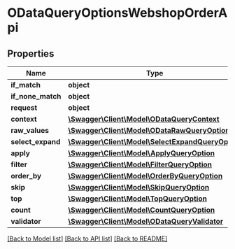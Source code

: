 # ODataQueryOptionsWebshopOrderApi

## Properties
Name | Type | Description | Notes
------------ | ------------- | ------------- | -------------
**if_match** | **object** |  | [optional] 
**if_none_match** | **object** |  | [optional] 
**request** | **object** |  | [optional] 
**context** | [**\Swagger\Client\Model\ODataQueryContext**](ODataQueryContext.md) |  | [optional] 
**raw_values** | [**\Swagger\Client\Model\ODataRawQueryOptions**](ODataRawQueryOptions.md) |  | [optional] 
**select_expand** | [**\Swagger\Client\Model\SelectExpandQueryOption**](SelectExpandQueryOption.md) |  | [optional] 
**apply** | [**\Swagger\Client\Model\ApplyQueryOption**](ApplyQueryOption.md) |  | [optional] 
**filter** | [**\Swagger\Client\Model\FilterQueryOption**](FilterQueryOption.md) |  | [optional] 
**order_by** | [**\Swagger\Client\Model\OrderByQueryOption**](OrderByQueryOption.md) |  | [optional] 
**skip** | [**\Swagger\Client\Model\SkipQueryOption**](SkipQueryOption.md) |  | [optional] 
**top** | [**\Swagger\Client\Model\TopQueryOption**](TopQueryOption.md) |  | [optional] 
**count** | [**\Swagger\Client\Model\CountQueryOption**](CountQueryOption.md) |  | [optional] 
**validator** | [**\Swagger\Client\Model\ODataQueryValidator**](ODataQueryValidator.md) |  | [optional] 

[[Back to Model list]](../../README.md#documentation-for-models) [[Back to API list]](../../README.md#documentation-for-api-endpoints) [[Back to README]](../../README.md)

